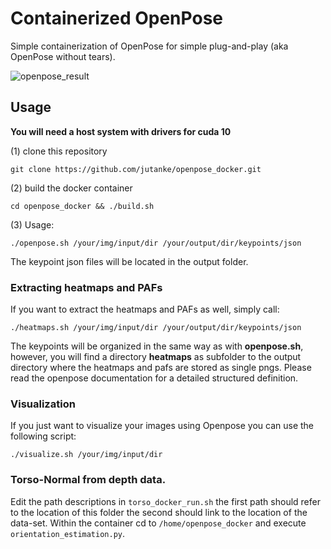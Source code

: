 # Containerized OpenPose
Simple containerization of OpenPose for simple plug-and-play (aka OpenPose without tears).

![openpose_result](https://user-images.githubusercontent.com/831215/56113534-71a95c80-5f5e-11e9-9e3c-fbb1c26f0d6c.png)

## Usage

**You will need a host system with drivers for cuda 10**

(1) clone this repository
```
git clone https://github.com/jutanke/openpose_docker.git
```

(2) build the docker container
```
cd openpose_docker && ./build.sh
```

(3) Usage:
```
./openpose.sh /your/img/input/dir /your/output/dir/keypoints/json
```

The keypoint json files will be located in the output folder.

### Extracting heatmaps and PAFs
If you want to extract the heatmaps and PAFs as well, simply call:
```
./heatmaps.sh /your/img/input/dir /your/output/dir/keypoints/json
```
The keypoints will be organized in the same way as with __openpose.sh__, however, you will find a directory __heatmaps__ as subfolder to the output directory where the heatmaps and pafs are stored as single pngs.
Please read the openpose documentation for a detailed structured definition.

### Visualization

If you just want to visualize your images using Openpose you can use the following script:
```
./visualize.sh /your/img/input/dir
```

### Torso-Normal from depth data.
Edit the path descriptions in ``torso_docker_run.sh`` the first path should refer to the location of this folder the second should link to the location of the data-set.
Within the container cd to ``/home/openpose_docker`` and execute ``orientation_estimation.py``.